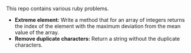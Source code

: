 This repo contains various ruby problems.
- __Extreme element:__ Write a method that for an array of integers returns the index of the element with the maximum deviation from the mean value of the array.
- __Remove duplicate characters:__ Return a string without the duplicate characters.
